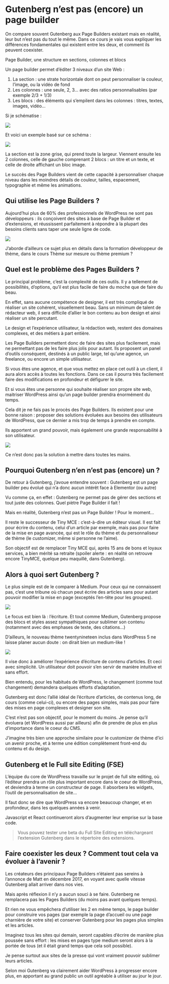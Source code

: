 # Gutenberg n’est pas (encore) un page builder

On compare souvent Gutenberg aux Page Builders existant mais en réalité, leur but n’est pas du tout le même. Dans ce cours je vais vous expliquer les différences fondamentales qui existent entre les deux, et comment ils peuvent coexister.

Page Builder, une structure en sections, colonnes et blocs

Un page builder permet d’éditer 3 niveaux d’un site Web :

1. La section :  une strate horizontale dont on peut personnaliser la couleur, l’image, ou la vidéo de fond
2. Les colonnes : une seule, 2, 3… avec des ratios personnalisables (par exemple 2/3 + 1/3)
3. Les blocs : des éléments qui s’empilent dans les colonnes : titres, textes, images, vidéo…

Si je schématise :

![](https://capitainewp.io/wp-content/uploads/2018/02/schema-section-colonne-bloc.png)

Et voici un exemple basé sur ce schéma :

![](https://capitainewp.io/wp-content/uploads/2018/02/elementor-section.jpg)

La section est la zone grise, qui prend toute la largeur. Viennent ensuite les 2 colonnes, celle de gauche comprenant 2 blocs : un titre et un texte, et celle de droite affichant un bloc image.

Le succès des Page Builders vient de cette capacité à personnaliser chaque niveau dans les moindres détails de couleur, tailles, espacement, typographie et même les animations.

## Qui utilise les Page Builders ?

Aujourd’hui plus de 60% des professionnels de WordPress ne sont pas développeurs : ils conçoivent des sites à base de Page Builder et d’extensions, et réussissent parfaitement à répondre à la plupart des besoins clients sans taper une seule ligne de code.

![](https://capitainewp.io/wp-content/uploads/2017/05/repartition-developpeurs.png)

J’aborde d’ailleurs ce sujet plus en détails dans la formation développeur de thème, dans le cours Thème sur mesure ou thème premium ?

## Quel est le problème des Pages Builders ?

Le principal problème, c’est la complexité de ces outils. Il y a tellement de possibilités, d’options, qu’il est plus facile de faire du moche que de faire du beau.

En effet, sans aucune compétence de designer, il est très compliqué de réaliser un site cohérent, visuellement beau. Sans un minimum de talent de rédacteur web, il sera difficile d’allier le bon contenu au bon design et ainsi réaliser un site percutant.

Le design et l’expérience utilisateur, la rédaction web, restent des domaines complexes, et des métiers à part entière.

Les Page Builders permettent donc de faire des sites plus facilement, mais ne permettant pas de les faire plus jolis pour autant. Ils proposent un panel d’outils conséquent, destinés à un public large, tel qu’une agence, un freelance, ou encore un simple utilisateur.

Si vous êtes une agence, et que vous mettez en place cet outil à un client, il aura alors accès à toutes les fonctions. Dans ce cas il pourra très facilement faire des modifications en profondeur et défigurer le site.

Et si vous êtes une personne qui souhaite réaliser son propre site web, maitriser WordPress ainsi qu’un page builder prendra énormément du temps.

Cela dit je ne fais pas le procès des Page Builders. Ils existent pour une bonne raison : proposer des solutions évoluées aux besoins des utilisateurs de WordPress, que ce dernier a mis trop de temps à prendre en compte.

Ils apportent un grand pouvoir, mais également une grande responsabilité à son utilisateur.

![](https://capitainewp.io/wp-content/uploads/2017/05/grand-pouvoir.gif)

Ce n’est donc pas la solution à mettre dans toutes les mains.

## Pourquoi Gutenberg n’en n’est pas (encore) un ?

De retour à Gutenberg, j’avoue entendre souvent : Gutenberg est un page builder peu évolué qui n’a donc aucun intérêt face à Elementor (ou autre)

Vu comme ça, en effet : Gutenberg ne permet pas de gérer des sections et tout juste des colonnes. Quel piètre Page Builder il fait !

Mais en réalité, Gutenberg n’est pas un Page Builder ! Pour le moment…

Il reste le successeur de Tiny MCE : c’est-à-dire un éditeur visuel. Il est fait pour écrire du contenu, celui d’un article par exemple, mais pas pour faire de la mise en page avancée, qui est le rôle du thème et du personnaliseur de thème (le customizer, même si personne ne l’aime).

Son objectif est de remplacer Tiny MCE qui, après 15 ans de bons et loyaux services, a bien mérité sa retraite (spoiler alerte : en réalité on retrouve encore TinyMCE, quelque peu maquillé, dans Gutenberg).

## Alors à quoi sert Gutenberg ?

Le plus simple est de le comparer à Medium. Pour ceux qui ne connaissent pas, c’est une tribune où chacun peut écrire des articles sans pour autant pouvoir modifier la mise en page (exceptés l’en-tête pour les groupes).

![](https://capitainewp.io/wp-content/uploads/2018/02/article-medium.jpg)

Le focus est bien là : l’écriture. Et tout comme Medium, Gutenberg propose des blocs et styles assez sympathiques pour sublimer son contenu (notamment avec des emphases de texte, des citations…)

D’ailleurs, le nouveau thème twentynineteen inclus dans WordPress 5 ne laisse planer aucun doute : on dirait bien un medium-like !

![](https://capitainewp.io/wp-content/uploads/2018/02/twentynineteen.jpg.webp)

Il vise donc à améliorer l’expérience d’écriture de contenu d’articles. Et ceci avec simplicité. Un utilisateur doit pouvoir s’en servir de manière intuitive et sans effort.

Bien entendu, pour les habitués de WordPress, le changement (comme tout changement) demandera quelques efforts d’adaptation.

Gutenberg est donc l’allié idéal de l’écriture d’articles, de contenus long, de cours (comme celui-ci), ou encore des pages simples, mais pas pour faire des mises en page complexes et designer son site.

C’est n’est pas son objectif, pour le moment du moins. Je pense qu’il évoluera (et WordPress aussi par ailleurs) afin de prendre de plus en plus d’importance dans le coeur du CMS.

J’imagine très bien une approche similaire pour le customizer de thème d’ici un avenir proche, et à terme une édition complètement front-end du contenu et du design.

## Gutenberg et le Full site Editing (FSE)

L’équipe du core de WordPress travaille sur le projet de full site editing, où l’éditeur prendra un rôle plus important encore dans le coeur de WordPress, et deviendra à terme un constructeur de page. Il absorbera les widgets, l’outil de personnalisation de site…

Il faut donc se dire que WordPress va encore beaucoup changer, et en profondeur, dans les quelques années à venir.

Javascript et React continueront alors d’augmenter leur emprise sur la base code.

> Vous pouvez tester une beta du Full Site Editing en téléchargeant l’extension Gutenberg dans le répertoire des extensions.

## Faire coexister les deux ? Comment tout cela va évoluer à l’avenir ?

Les créateurs des principaux Page Builders n’étaient pas sereins à l’annonce de Matt en décembre 2017, en voyant avec quelle vitesse Gutenberg allait arriver dans nos vies.

Mais après réflexion il n’y a aucun souci à se faire. Gutenberg ne remplacera pas les Pages Builders (du moins pas avant quelques temps).

Et rien ne vous empêchera d’utiliser les 2 en même temps, le page builder pour construire vos pages (par exemple la page d’accueil ou une page charnière de votre site) et conserver Gutenberg pour les pages plus simples et les articles.

Imaginez tous les sites qui demain, seront capables d’écrire de manière plus poussée sans effort : les mises en pages type medium seront alors à la portée de tous (et il était grand temps que cela soit possible).

Je pense surtout aux sites de la presse qui vont vraiment pouvoir sublimer leurs articles.

Selon moi Gutenberg va clairement aider WordPress à progresser encore plus, en apportant au grand public un outil agréable à utiliser au jour le jour.